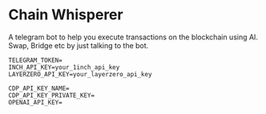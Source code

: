 # Chain Whisperer

A telegram bot to help you execute transactions on the blockchain using AI. Swap, Bridge etc by just talking to the bot.

```
TELEGRAM_TOKEN=
INCH_API_KEY=your_1inch_api_key
LAYERZERO_API_KEY=your_layerzero_api_key

CDP_API_KEY_NAME=
CDP_API_KEY_PRIVATE_KEY=
OPENAI_API_KEY=
```
